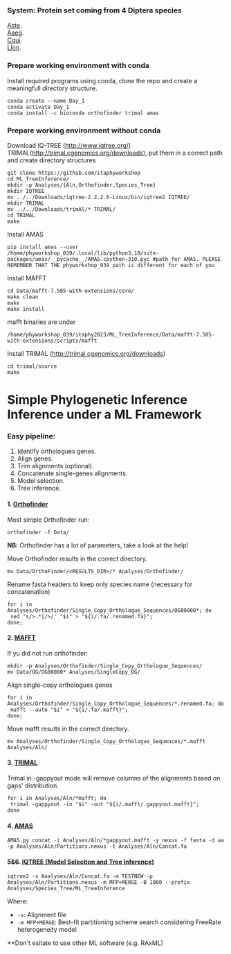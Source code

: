 ### System: Protein set coming from 4 Diptera species

[Aste](https://en.wikipedia.org/wiki/Anopheles_stephensi).  
[Aaeg](https://it.wikipedia.org/wiki/Aedes_aegypti).  
[Cqui](https://en.wikipedia.org/wiki/Culex_quinquefasciatus).  
[Llon](https://en.wikipedia.org/wiki/Lutzomyia_longipalpis).  

### Prepare working environment with conda

Install required programs using conda, clone the repo and create a meaningfull directory structure.

```
conda create --name Day_1
conda activate Day_1
conda install -c bioconda orthofinder trimal amas
```

### Prepare working environment without conda

Download IQ-TREE (http://www.iqtree.org/) TRIMAL(http://trimal.cgenomics.org/downloads), put them in a correct path and create directory structures

```
git clone https://github.com/itaphyworkshop
cd ML_TreeInference/
mkdir -p Analyses/{Aln,Orthofinder,Species_Tree}
mkdir IQTREE
mv ../../Downloads/iqtree-2.2.2.6-Linux/bin/iqtree2 IQTREE/
mkdir TRIMAL
mv ../../Downloads/trimAl/* TRIMAL/
cd TRIMAL
make
```

Install AMAS

```
pip install amas --user
/home/phyworkshop_039/.local/lib/python3.10/site-packages/amas/__pycache__/AMAS.cpython-310.pyc #path for AMAS. PLEASE REMEMBER THAT THE phyworkshop_039 path is different for each of you
```
Install MAFFT

```
cd Data/mafft-7.505-with-extensions/core/
make clean
make
make install
```

mafft binaries are under 
```
/home/phyworkshop_039/itaphy2023/ML_TreeInference/Data/mafft-7.505-with-extensions/scripts/mafft
```

Install TRIMAL (http://trimal.cgenomics.org/downloads)

```
cd trimal/source
make
```
# Simple Phylogenetic Inference Inference under a ML Framework 

### Easy pipeline:

1. Identify orthologues genes.
2. Align genes.
3. Trim alignments (optional).
4. Concatenate single-genes alignments.
5. Model selection.
6. Tree inference.

#### 1. [Orthofinder](https://github.com/davidemms/OrthoFinder)

Most simple Orthofinder run:

```
orthofinder -f Data/
```

**NB:** Orthofinder has a lot of parameters, take a look at the help!

Move Orthofinder results in the correct directory.

```
mv Data/OrthoFinder/<RESULTS_DIR>/* Analyses/Orthofinder/
```

Rename fasta headers to keep only species name (necessary for concatenation)

```
for i in Analyses/Orthofinder/Single_Copy_Orthologue_Sequences/OG00000*; do 
 sed 's/>.*|/>/' "$i" > "${i/.fa/.renamed.fa}"; 
done;
```

#### 2. [MAFFT](https://mafft.cbrc.jp/alignment/server/)

If yu did not run orthofinder: 

```
mkdir -p Analyses/Orthofinder/Single_Copy_Orthologue_Sequences/
mv Data/OG/OG00000* Analyses/SingleCopy_OG/
```

Align single-copy orthologues genes

```
for i in Analyses/Orthofinder/Single_Copy_Orthologue_Sequences/*.renamed.fa; do 
 mafft --auto "$i" > "${i/.fa/.mafft}"; 
done;
```

Move mafft results in the correct directory.

```
mv Analyses/Orthofinder/Single_Copy_Orthologue_Sequences/*.mafft Analyses/Aln/
```

#### 3. [TRIMAL](http://trimal.cgenomics.org/trimal)

Trimal in -gappyout mode will remove columns of the alignments based on gaps' distribution.

```
for i in Analyses/Aln/*mafft; do 
 trimal -gappyout -in "$i" -out "${i/.mafft/.gappyout.mafft}"; 
done
```
#### 4. [AMAS]([http://trimal.cgenomics.org/trimal](https://github.com/marekborowiec/AMAS))

```
AMAS.py concat -i Analyses/Aln/*gappyout.mafft -y nexus -f fasta -d aa -p Analyses/Aln/Partitions.nexus -t Analyses/Aln/Concat.fa
```

#### 5&6. [IQTREE (Model Selection and Tree Inference)](http://www.iqtree.org/)
```
iqtree2 -s Analyses/Aln/Concat.fa -m TESTNEW -p Analyses/Aln/Partitions.nexus -m MFP+MERGE -B 1000 --prefix Analyses/Species_Tree/ML_TreeInference
```

Where: 
* ```-s```: Alignment file
* ```-m MFP+MERGE```: Best-fit partitioning scheme search considering FreeRate heterogeneity model

**Don't esitate to use other ML software (e.g. RAxML)

